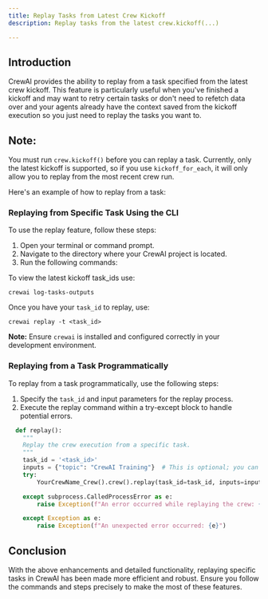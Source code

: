 ```yaml
---
title: Replay Tasks from Latest Crew Kickoff
description: Replay tasks from the latest crew.kickoff(...)

---
```


## Introduction
CrewAI provides the ability to replay from a task specified from the latest crew kickoff. This feature is particularly useful when you've finished a kickoff and may want to retry certain tasks or don't need to refetch data over and your agents already have the context saved from the kickoff execution so you just need to replay the tasks you want to.

## Note:
You must run `crew.kickoff()` before you can replay a task. Currently, only the latest kickoff is supported, so if you use `kickoff_for_each`, it will only allow you to replay from the most recent crew run.

Here's an example of how to replay from a task:

### Replaying from Specific Task Using the CLI
To use the replay feature, follow these steps:

1. Open your terminal or command prompt.
2. Navigate to the directory where your CrewAI project is located.
3. Run the following commands:

To view the latest kickoff task_ids use:
```shell
crewai log-tasks-outputs
```

Once you have your `task_id` to replay, use:
```shell
crewai replay -t <task_id>
```

**Note:** Ensure `crewai` is installed and configured correctly in your development environment.

### Replaying from a Task Programmatically
To replay from a task programmatically, use the following steps:

1. Specify the `task_id` and input parameters for the replay process.
2. Execute the replay command within a try-except block to handle potential errors.

```python
  def replay():
    """
    Replay the crew execution from a specific task.
    """
    task_id = '<task_id>'
    inputs = {"topic": "CrewAI Training"}  # This is optional; you can pass in the inputs you want to replay; otherwise, it uses the previous kickoff's inputs.
    try:
        YourCrewName_Crew().crew().replay(task_id=task_id, inputs=inputs)

    except subprocess.CalledProcessError as e:
        raise Exception(f"An error occurred while replaying the crew: {e}")

    except Exception as e:
        raise Exception(f"An unexpected error occurred: {e}")
```

## Conclusion
With the above enhancements and detailed functionality, replaying specific tasks in CrewAI has been made more efficient and robust. Ensure you follow the commands and steps precisely to make the most of these features.
